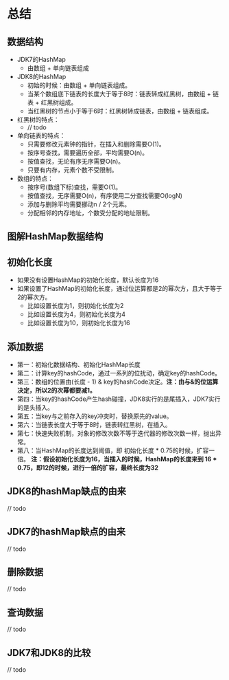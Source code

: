 # 总结
## 数据结构
* JDK7的HashMap
    * 由数组 + 单向链表组成
* JDK8的HashMap
    * 初始的时候：由数组 + 单向链表组成。
    * 当某个数组底下链表的长度大于等于8时：链表转成红黑树，由数组 + 链表 + 红黑树组成。
    * 当红黑树的节点小于等于6时：红黑树转成链表，由数组 + 链表组成。
* 红黑树的特点：
    * // todo
* 单向链表的特点：
    * 只需要修改元素钟的指针，在插入和删除需要O(1)。
    * 按序号查找，需要遍历全部，平均需要O(n)。
    * 按值查找，无论有序无序需要O(n)。
    * 只要有内存，元素个数不受限制。
* 数组的特点：
    * 按序号(数组下标)查找，需要O(1)。
    * 按值查找，无序需要O(n)，有序使用二分查找需要O(logN)
    * 添加与删除平均需要挪动n / 2个元素。
    * 分配相邻的内存地址，个数受分配的地址限制。

## 图解HashMap数据结构    

## 初始化长度
* 如果没有设置HashMap的初始化长度，默认长度为16
* 如果设置了HashMap的初始化长度，通过位运算都是2的幂次方，且大于等于2的幂次方。
    * 比如设置长度为1，则初始化长度为2
    * 比如设置长度为4，则初始化长度为4
    * 比如设置长度为10，则初始化长度为16
## 添加数据
* 第一：初始化数据结构、初始化HashMap长度
* 第二：计算key的hashCode，通过一系列的位扰动，确定key的hashCode。
* 第三：数组的位置由(长度 - 1) & key的hashCode决定。**注：由与&的位运算决定，所以2的次幂都要减1。**
* 第四：当key的hashCode产生hash碰撞，JDK8实行的是尾插入，JDK7实行的是头插入。
* 第五：当key与之前存入的key冲突时，替换原先的value。
* 第六：当链表长度大于等于8时，链表转红黑树，在插入。
* 第七：快速失败机制，对象的修改次数不等于迭代器的修改次数一样，抛出异常。
* 第八：当HashMap的长度达到阈值，即 初始化长度 * 0.75的时候，扩容一倍。
**注：假设初始化长度为16，当插入的时候，HashMap的长度来到 16 * 0.75，即12的时候，进行一倍的扩容，最终长度为32**

## JDK8的hashMap缺点的由来
// todo
## JDK7的hashMap缺点的由来
// todo
## 删除数据
// todo
## 查询数据
// todo
## JDK7和JDK8的比较
// todo

